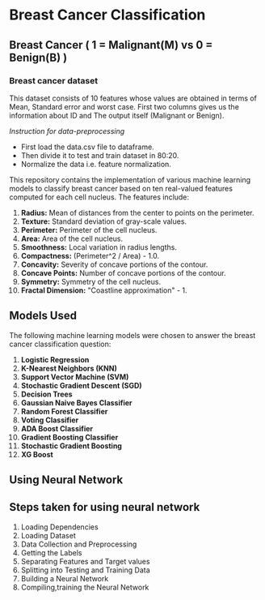 # Breast Cancer Classification


## Breast Cancer ( 1 = Malignant(M) vs 0 = Benign(B) ) 
### Breast cancer dataset 
This dataset consists of 10 features whose values are obtained in terms of Mean, Standard error and worst case.
First two columns gives us the information about ID and The output itself (Malignant or Benign).

*Instruction for data-preprocessing*
- First load the data.csv file to dataframe.
- Then divide it to test and train dataset in 80:20.
- Normalize the data i.e. feature normalization.


This repository contains the implementation of various machine learning models to classify breast cancer based on ten real-valued features computed for each cell nucleus. The features include:

1. **Radius:** Mean of distances from the center to points on the perimeter.
2. **Texture:** Standard deviation of gray-scale values.
3. **Perimeter:** Perimeter of the cell nucleus.
4. **Area:** Area of the cell nucleus.
5. **Smoothness:** Local variation in radius lengths.
6. **Compactness:** (Perimeter^2 / Area) - 1.0.
7. **Concavity:** Severity of concave portions of the contour.
8. **Concave Points:** Number of concave portions of the contour.
9. **Symmetry:** Symmetry of the cell nucleus.
10. **Fractal Dimension:** "Coastline approximation" - 1.

## Models Used

The following machine learning models were chosen to answer the breast cancer classification question:

1. **Logistic Regression**
2. **K-Nearest Neighbors (KNN)**
3. **Support Vector Machine (SVM)**
4. **Stochastic Gradient Descent (SGD)**
5. **Decision Trees**
6. **Gaussian Naive Bayes Classifier**
7. **Random Forest Classifier**
8. **Voting Classifier**
9. **ADA Boost Classifier**
10. **Gradient Boosting Classifier**
11. **Stochastic Gradient Boosting**
12. **XG Boost**


## Using Neural Network

## Steps taken for using neural network
1. Loading Dependencies
2. Loading Dataset
3. Data Collection and Preprocessing
4. Getting the Labels
5. Separating Features and Target values
6. Splitting into Testing and Training Data
7. Building a Neural Network
8. Compiling,training the Neural Network


